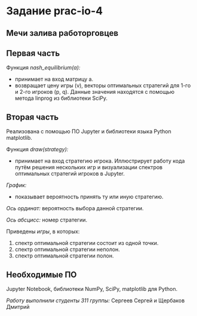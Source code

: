 # Задание prac-io-4
## Мечи залива работорговцев
## Первая часть
  Функция *nash_equilibrium(a):*
  - принимает на вход матрицу а.
  - возвращает цену игры (v), векторы оптимальных стратегий для 1-го и 2-го игроков (p, q). Данные значения находятся с помощью метода linprog из библиотеки SciPy.
## Вторая часть
  Реализована с помощью ПО Jupyter и библиотеки языка Python matplotlib.
  
  Функция *draw(strategy):*
  - принимает на вход стратегию игрока.
  Иллюстрирует работу кода путём решения нескольких игр и визуализации спектров оптимальных стратегий игроков в Jupyter.
  
  *График:*
  - показывает вероятность принять ту или иную стратегию.

  *Ось ординат:* вероятность выбора данной стратегии.
  
  *Ось абсцисс:* номер стратегии.

Приведены *игры*, в которых:
1) спектр оптимальной стратегии состоит из одной точки.
2) спектр оптимальной стратегии неполон.
3) спектр оптимальной стратегии полон.
## Необходимые ПО
Jupyter Notebook, библиотеки NumPy, SciPy, matplotlib для Python.

*Работу выполнили студенты 311 группы:*
Сергеев Сергей и Щербаков Дмитрий

